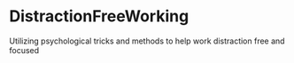 # DistractionFreeWorking
Utilizing psychological tricks and methods to help work distraction free and focused

